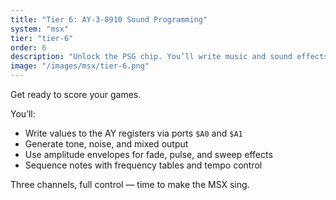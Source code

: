 ```yaml
---
title: "Tier 6: AY-3-8910 Sound Programming"
system: "msx"
tier: "tier-6"
order: 6
description: "Unlock the PSG chip. You’ll write music and sound effects using tone, noise, and envelope generators across three independent channels."
image: "/images/msx/tier-6.png"
---
```


Get ready to score your games.

You’ll:
- Write values to the AY registers via ports `$A0` and `$A1`
- Generate tone, noise, and mixed output
- Use amplitude envelopes for fade, pulse, and sweep effects
- Sequence notes with frequency tables and tempo control

Three channels, full control — time to make the MSX sing.
